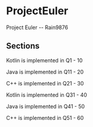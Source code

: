 # ProjectEuler
Project Euler -- Rain9876

## Sections
Kotlin is implemented in Q1 - 10

Java is implemented in Q11 - 20

C++ is implemented in Q21 - 30

Kotlin is implemented in Q31 - 40

Java is implemented in Q41 - 50

C++ is implemented in Q51 - 60
